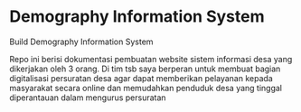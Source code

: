 # Demography Information System
Build Demography Information System

Repo ini berisi dokumentasi pembuatan website sistem informasi desa yang dikerjakan oleh 3 orang.
Di tim tsb saya berperan untuk membuat bagian digitalisasi persuratan desa agar dapat memberikan pelayanan kepada masyarakat
secara online dan memudahkan penduduk desa yang tinggal diperantauan dalam mengurus persuratan